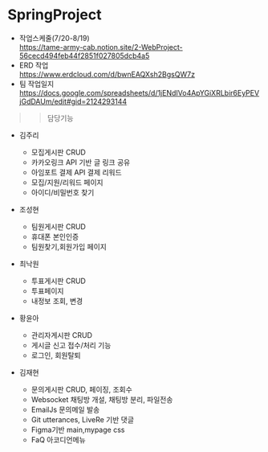 # SpringProject
- 작업스케줄(7/20-8/19)  
  https://tame-army-cab.notion.site/2-WebProject-56cecd494feb44f2851f027805dcb4a5
- ERD 작업   
  https://www.erdcloud.com/d/bwnEAQXsh2BgsQW7z
- 팀 작업일지  
  https://docs.google.com/spreadsheets/d/1jENdIVo4ApYGiXRLbir6EyPEVjGdDAUm/edit#gid=2124293144
  
>> 담당기능
- 김주리
    - 모집게시판 CRUD
    - 카카오링크 API 기반 글 링크 공유
    - 아임포트 결제 API 결제 리워드
    - 모집/지원/리워드 페이지
    - 아이디/비밀번호 찾기     

- 조성현
    - 팀원게시판 CRUD
    - 휴대폰 본인인증
    - 팀원찾기,회원가입 페이지   

- 최낙원
    - 투표게시판 CRUD
    - 투표페이지
    - 내정보 조회, 변경   

- 황윤아
    - 관리자게시판 CRUD
    - 게시글 신고 접수/처리 기능
    - 로그인, 회원탈퇴      

- 김재현
    - 문의게시판 CRUD, 페이징, 조회수
    - Websocket 채팅방 개설, 채팅방 분리, 파일전송
    - EmailJs 문의메일 발송
    - Git utterances, LiveRe 기반 댓글 
    - Figma기반 main,mypage css
    - FaQ 아코디언메뉴     
